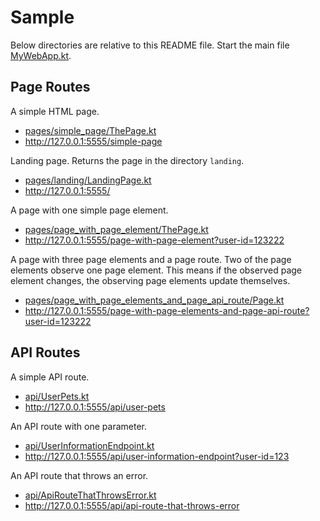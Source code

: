 # Sample

Below directories are relative to this README file.
Start the main file [MyWebApp.kt](MyWebApp.kt).

## Page Routes

A simple HTML page. 
- [pages/simple_page/ThePage.kt](pages/simple_page/ThePage.kt)
- http://127.0.0.1:5555/simple-page

Landing page. Returns the page in the directory `landing`.
- [pages/landing/LandingPage.kt](pages/landing/LandingPage.kt)
- http://127.0.0.1:5555/

A page with one simple page element.
- [pages/page_with_page_element/ThePage.kt](pages/page_with_page_element/ThePage.kt)
- http://127.0.0.1:5555/page-with-page-element?user-id=123222

A page with three page elements and a page route. 
Two of the page elements observe one page element. 
This means if the observed page element changes, the observing page elements update themselves.
- [pages/page_with_page_elements_and_page_api_route/Page.kt](pages/page_with_page_elements_and_page_api_route/Page.kt)
- http://127.0.0.1:5555/page-with-page-elements-and-page-api-route?user-id=123222


## API Routes

A simple API route.
- [api/UserPets.kt](api/UserPets.kt)
- http://127.0.0.1:5555/api/user-pets

An API route with one parameter.
- [api/UserInformationEndpoint.kt](api/UserInformationEndpoint.kt)
- http://127.0.0.1:5555/api/user-information-endpoint?user-id=123

An API route that throws an error.
- [api/ApiRouteThatThrowsError.kt](api/ApiRouteThatThrowsError.kt)
- http://127.0.0.1:5555/api/api-route-that-throws-error